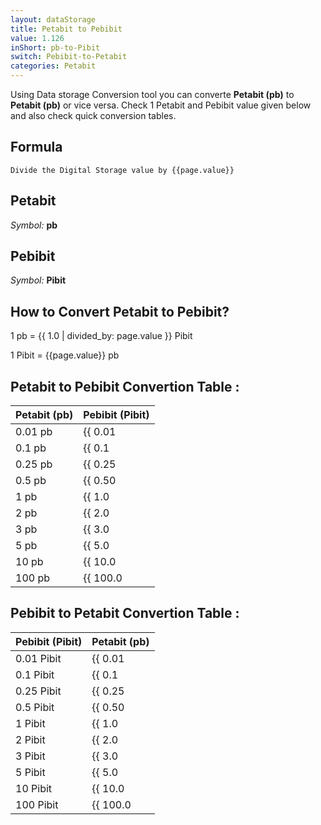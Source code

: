 ```yaml
---
layout: dataStorage
title: Petabit to Pebibit
value: 1.126
inShort: pb-to-Pibit
switch: Pebibit-to-Petabit
categories: Petabit
---
```


Using Data storage Conversion tool you can converte **Petabit (pb)** to **Petabit (pb)** or vice versa. Check 1 Petabit and Pebibit value given below and also check quick conversion tables.

## Formula
`Divide the Digital Storage value by {{page.value}}`

## Petabit
*Symbol:* **pb**

## Pebibit
*Symbol:* **Pibit**

## How to Convert Petabit to Pebibit?

1 pb = {{ 1.0 | divided_by: page.value }} Pibit

1 Pibit = {{page.value}} pb


## Petabit to Pebibit Convertion Table :

| Petabit (pb) | Pebibit (Pibit) |
| ---- | ---- |
| 0.01 pb | {{ 0.01 | divided_by: page.value }} Pibit |
| 0.1 pb | {{ 0.1 | divided_by: page.value }} Pibit |
| 0.25 pb | {{ 0.25 | divided_by: page.value }} Pibit |
| 0.5 pb | {{ 0.50 | divided_by: page.value }} Pibit |
| 1 pb | {{ 1.0 | divided_by: page.value }} Pibit |
| 2 pb | {{ 2.0 | divided_by: page.value }} Pibit |
| 3 pb | {{ 3.0 | divided_by: page.value }} Pibit |
| 5 pb | {{ 5.0 | divided_by: page.value }} Pibit |
| 10 pb | {{ 10.0 | divided_by: page.value }} Pibit |
| 100 pb | {{ 100.0 | divided_by: page.value }} Pibit |

## Pebibit to Petabit Convertion Table :

| Pebibit (Pibit) | Petabit (pb) |
| ---- | ---- |
| 0.01 Pibit | {{ 0.01 | times: page.value }} pb |
| 0.1 Pibit | {{ 0.1 | times: page.value }} pb |
| 0.25 Pibit | {{ 0.25 | times: page.value }} pb |
| 0.5 Pibit | {{ 0.50 | times: page.value }} pb |
| 1 Pibit | {{ 1.0 | times: page.value }} pb |
| 2 Pibit | {{ 2.0 | times: page.value }} pb |
| 3 Pibit | {{ 3.0 | times: page.value }} pb |
| 5 Pibit | {{ 5.0 | times: page.value }} pb |
| 10 Pibit | {{ 10.0 | times: page.value }} pb |
| 100 Pibit | {{ 100.0 | times: page.value }} pb |


<script>
document.getElementById('selectInput')[18].selected = true
document.getElementById('selectOutput')[19].selected = true
</script>

